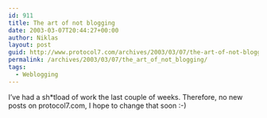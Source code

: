 ```yaml
---
id: 911
title: The art of not blogging
date: 2003-03-07T20:44:27+00:00
author: Niklas
layout: post
guid: http://www.protocol7.com/archives/2003/03/07/the-art-of-not-blogging/
permalink: /archives/2003/03/07/the_art_of_not_blogging/
tags:
  - Weblogging
---
```

<div class='microid-653c66c92b7abd5b4828fa7cf011a1c3c832ca39'>
  <p>
    I&#8217;ve had a sh*tload of work the last couple of weeks. Therefore, no new posts on protocol7.com, I hope to change that soon :-)
  </p>
</div>
